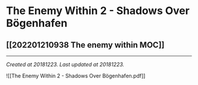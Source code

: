 # The Enemy Within 2 - Shadows Over Bögenhafen
 [[202201210938 The enemy within MOC]] 
---





---

_Created at 20181223._
_Last updated at 20181223._



![[The Enemy Within 2 - Shadows Over Bögenhafen.pdf]]